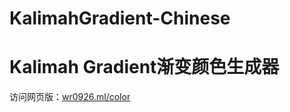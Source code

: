 # KalimahGradient-Chinese

# Kalimah Gradient渐变颜色生成器

访问网页版：[wr0926.ml/color](https://wr0926.ml/color)